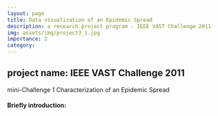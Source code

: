 ```yaml
---
layout: page
title: Data visualization of an Epidemic Spread
description: a research project program - IEEE VAST Challenge 2011
img: assets/img/project3_1.jpg
importance: 2
category: 
---
```


## project name: IEEE VAST Challenge 2011    
mini-Challenge 1 
Characterization of an Epidemic Spread

#### Briefly introduction: 


